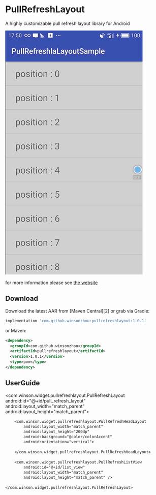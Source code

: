 PullRefreshLayout  
=======
A highly customizable pull refresh layout library for Android  

![image](https://github.com/WinsonZhou/PullRefreshLayout/blob/master/screenshots/pullrefreshlayout.gif)  

for more information please see [the website][1]


Download
--------

Download the latest AAR from [Maven Central][2] or grab via Gradle:
```groovy
implementation 'com.github.winsonzhou:pullrefreshlayout:1.0.1'
```
or Maven:
```xml
<dependency>
  <groupId>com.github.winsonzhou</groupId>
  <artifactId>pullrefreshlayout</artifactId>
  <version>1.0.1</version>
  <type>pom</type>
</dependency>
```
UserGuide
--------

<com.winson.widget.pullrefreshlayout.PullRefreshLayout
        android:id="@+id/pull_refresh_layout"
        android:layout_width="match_parent"
        android:layout_height="match_parent">

        <com.winson.widget.pullrefreshlayout.PullRefreshHeadLayout
            android:layout_width="match_parent"
            android:layout_height="200dp"
            android:background="@color/colorAccent"
            android:orientation="vertical">

        </com.winson.widget.pullrefreshlayout.PullRefreshHeadLayout>

        <com.winson.widget.pullrefreshlayout.PullRefreshListView
            android:id="@+id/list_view"
            android:layout_width="match_parent"
            android:layout_height="match_parent" />

    </com.winson.widget.pullrefreshlayout.PullRefreshLayout>

[1]: https://blog.csdn.net/wenxiang423/article/details/82746029
